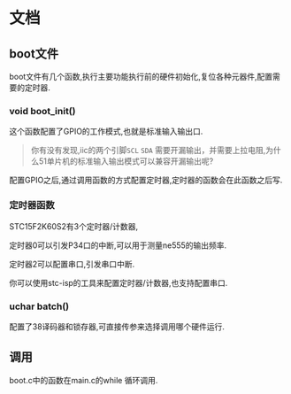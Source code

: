 # 文档

## boot文件

boot文件有几个函数,执行主要功能执行前的硬件初始化,复位各种元器件,配置需要的定时器.

### void boot_init()

这个函数配置了GPIO的工作模式,也就是标准输入输出口.

> 你有没有发现,iic的两个引脚`SCL` `SDA` 需要开漏输出，并需要上拉电阻,为什么51单片机的标准输入输出模式可以兼容开漏输出呢?

配置GPIO之后,通过调用函数的方式配置定时器,定时器的函数会在此函数之后写.

### 定时器函数

STC15F2K60S2有3个定时器/计数器,

定时器0可以引发P34口的中断,可以用于测量ne555的输出频率.

定时器2可以配置串口,引发串口中断.

你可以使用stc-isp的工具来配置定时器/计数器,也支持配置串口.

### uchar batch()

配置了38译码器和锁存器,可直接传参来选择调用哪个硬件运行.

## 调用

boot.c中的函数在main.c的while 循环调用.